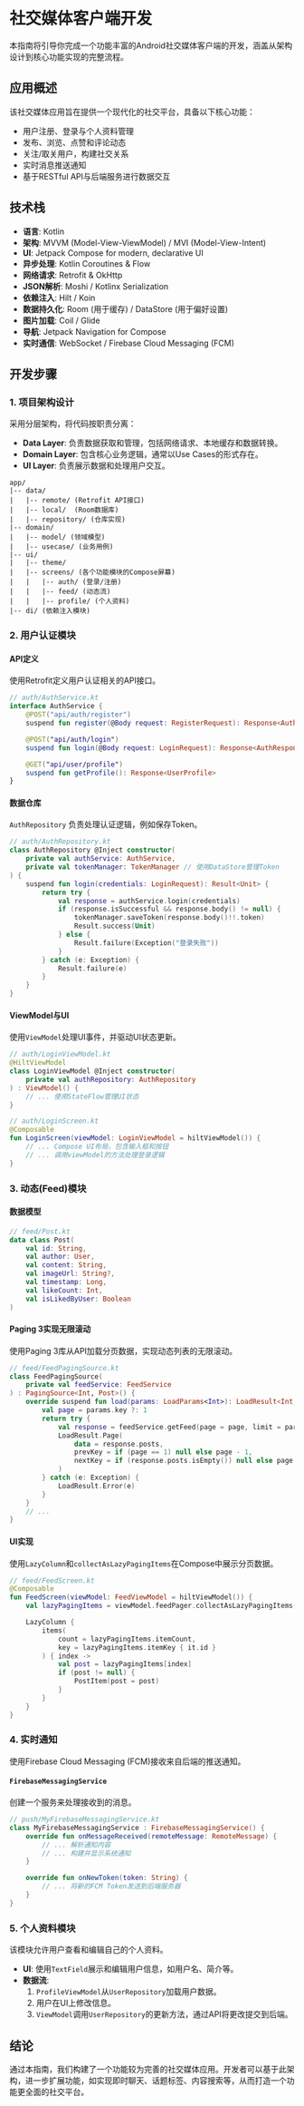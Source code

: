 # 社交媒体客户端开发

本指南将引导你完成一个功能丰富的Android社交媒体客户端的开发，涵盖从架构设计到核心功能实现的完整流程。

## 应用概述

该社交媒体应用旨在提供一个现代化的社交平台，具备以下核心功能：
- 用户注册、登录与个人资料管理
- 发布、浏览、点赞和评论动态
- 关注/取关用户，构建社交关系
- 实时消息推送通知
- 基于RESTful API与后端服务进行数据交互

## 技术栈

- **语言**: Kotlin
- **架构**: MVVM (Model-View-ViewModel) / MVI (Model-View-Intent)
- **UI**: Jetpack Compose for modern, declarative UI
- **异步处理**: Kotlin Coroutines & Flow
- **网络请求**: Retrofit & OkHttp
- **JSON解析**: Moshi / Kotlinx Serialization
- **依赖注入**: Hilt / Koin
- **数据持久化**: Room (用于缓存) / DataStore (用于偏好设置)
- **图片加载**: Coil / Glide
- **导航**: Jetpack Navigation for Compose
- **实时通信**: WebSocket / Firebase Cloud Messaging (FCM)

## 开发步骤

### 1. 项目架构设计

采用分层架构，将代码按职责分离：
- **Data Layer**: 负责数据获取和管理，包括网络请求、本地缓存和数据转换。
- **Domain Layer**: 包含核心业务逻辑，通常以Use Cases的形式存在。
- **UI Layer**: 负责展示数据和处理用户交互。

```
app/
|-- data/
|   |-- remote/ (Retrofit API接口)
|   |-- local/  (Room数据库)
|   |-- repository/ (仓库实现)
|-- domain/
|   |-- model/ (领域模型)
|   |-- usecase/ (业务用例)
|-- ui/
|   |-- theme/
|   |-- screens/ (各个功能模块的Compose屏幕)
|   |   |-- auth/ (登录/注册)
|   |   |-- feed/ (动态流)
|   |   |-- profile/ (个人资料)
|-- di/ (依赖注入模块)
```

### 2. 用户认证模块

#### API定义

使用Retrofit定义用户认证相关的API接口。

```kotlin
// auth/AuthService.kt
interface AuthService {
    @POST("api/auth/register")
    suspend fun register(@Body request: RegisterRequest): Response<AuthResponse>

    @POST("api/auth/login")
    suspend fun login(@Body request: LoginRequest): Response<AuthResponse>

    @GET("api/user/profile")
    suspend fun getProfile(): Response<UserProfile>
}
```

#### 数据仓库

`AuthRepository` 负责处理认证逻辑，例如保存Token。

```kotlin
// auth/AuthRepository.kt
class AuthRepository @Inject constructor(
    private val authService: AuthService,
    private val tokenManager: TokenManager // 使用DataStore管理Token
) {
    suspend fun login(credentials: LoginRequest): Result<Unit> {
        return try {
            val response = authService.login(credentials)
            if (response.isSuccessful && response.body() != null) {
                tokenManager.saveToken(response.body()!!.token)
                Result.success(Unit)
            } else {
                Result.failure(Exception("登录失败"))
            }
        } catch (e: Exception) {
            Result.failure(e)
        }
    }
}
```

#### ViewModel与UI

使用`ViewModel`处理UI事件，并驱动UI状态更新。

```kotlin
// auth/LoginViewModel.kt
@HiltViewModel
class LoginViewModel @Inject constructor(
    private val authRepository: AuthRepository
) : ViewModel() {
    // ... 使用StateFlow管理UI状态
}

// auth/LoginScreen.kt
@Composable
fun LoginScreen(viewModel: LoginViewModel = hiltViewModel()) {
    // ... Compose UI布局，包含输入框和按钮
    // ... 调用viewModel的方法处理登录逻辑
}
```

### 3. 动态(Feed)模块

#### 数据模型

```kotlin
// feed/Post.kt
data class Post(
    val id: String,
    val author: User,
    val content: String,
    val imageUrl: String?,
    val timestamp: Long,
    val likeCount: Int,
    val isLikedByUser: Boolean
)
```

#### Paging 3实现无限滚动

使用Paging 3库从API加载分页数据，实现动态列表的无限滚动。

```kotlin
// feed/FeedPagingSource.kt
class FeedPagingSource(
    private val feedService: FeedService
) : PagingSource<Int, Post>() {
    override suspend fun load(params: LoadParams<Int>): LoadResult<Int, Post> {
        val page = params.key ?: 1
        return try {
            val response = feedService.getFeed(page = page, limit = params.loadSize)
            LoadResult.Page(
                data = response.posts,
                prevKey = if (page == 1) null else page - 1,
                nextKey = if (response.posts.isEmpty()) null else page + 1
            )
        } catch (e: Exception) {
            LoadResult.Error(e)
        }
    }
    // ...
}
```

#### UI实现

使用`LazyColumn`和`collectAsLazyPagingItems`在Compose中展示分页数据。

```kotlin
// feed/FeedScreen.kt
@Composable
fun FeedScreen(viewModel: FeedViewModel = hiltViewModel()) {
    val lazyPagingItems = viewModel.feedPager.collectAsLazyPagingItems()

    LazyColumn {
        items(
            count = lazyPagingItems.itemCount,
            key = lazyPagingItems.itemKey { it.id }
        ) { index ->
            val post = lazyPagingItems[index]
            if (post != null) {
                PostItem(post = post)
            }
        }
    }
}
```

### 4. 实时通知

使用Firebase Cloud Messaging (FCM)接收来自后端的推送通知。

#### `FirebaseMessagingService`

创建一个服务来处理接收到的消息。

```kotlin
// push/MyFirebaseMessagingService.kt
class MyFirebaseMessagingService : FirebaseMessagingService() {
    override fun onMessageReceived(remoteMessage: RemoteMessage) {
        // ... 解析通知内容
        // ... 构建并显示系统通知
    }

    override fun onNewToken(token: String) {
        // ... 将新的FCM Token发送到后端服务器
    }
}
```

### 5. 个人资料模块

该模块允许用户查看和编辑自己的个人资料。

- **UI**: 使用`TextField`展示和编辑用户信息，如用户名、简介等。
- **数据流**:
  1. `ProfileViewModel`从`UserRepository`加载用户数据。
  2. 用户在UI上修改信息。
  3. `ViewModel`调用`UserRepository`的更新方法，通过API将更改提交到后端。

## 结论

通过本指南，我们构建了一个功能较为完善的社交媒体应用。开发者可以基于此架构，进一步扩展功能，如实现即时聊天、话题标签、内容搜索等，从而打造一个功能更全面的社交平台。 